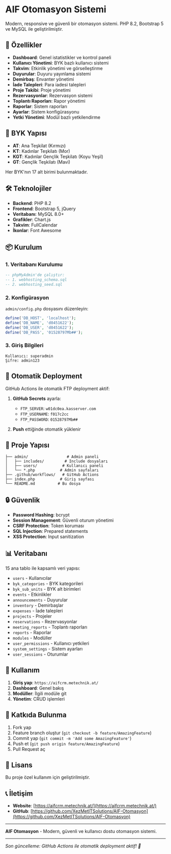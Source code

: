 # AIF Otomasyon Sistemi

Modern, responsive ve güvenli bir otomasyon sistemi. PHP 8.2, Bootstrap 5 ve MySQL ile geliştirilmiştir.

## 🚀 Özellikler

- **Dashboard**: Genel istatistikler ve kontrol paneli
- **Kullanıcı Yönetimi**: BYK bazlı kullanıcı sistemi
- **Takvim**: Etkinlik yönetimi ve görselleştirme
- **Duyurular**: Duyuru yayınlama sistemi
- **Demirbaş**: Envanter yönetimi
- **İade Talepleri**: Para iadesi talepleri
- **Proje Takibi**: Proje yönetimi
- **Rezervasyonlar**: Rezervasyon sistemi
- **Toplantı Raporları**: Rapor yönetimi
- **Raporlar**: Sistem raporları
- **Ayarlar**: Sistem konfigürasyonu
- **Yetki Yönetimi**: Modül bazlı yetkilendirme

## 🏢 BYK Yapısı

- **AT**: Ana Teşkilat (Kırmızı)
- **KT**: Kadınlar Teşkilatı (Mor)
- **KGT**: Kadınlar Gençlik Teşkilatı (Koyu Yeşil)
- **GT**: Gençlik Teşkilatı (Mavi)

Her BYK'nın 17 alt birimi bulunmaktadır.

## 🛠️ Teknolojiler

- **Backend**: PHP 8.2
- **Frontend**: Bootstrap 5, jQuery
- **Veritabanı**: MySQL 8.0+
- **Grafikler**: Chart.js
- **Takvim**: FullCalendar
- **İkonlar**: Font Awesome

## 📦 Kurulum

### 1. Veritabanı Kurulumu

```sql
-- phpMyAdmin'de çalıştır:
-- 1. webhosting_schema.sql
-- 2. webhosting_seed.sql
```

### 2. Konfigürasyon

`admin/config.php` dosyasını düzenleyin:

```php
define('DB_HOST', 'localhost');
define('DB_NAME', 'd0451622');
define('DB_USER', 'd0451622');
define('DB_PASS', '01528797Mb##');
```

### 3. Giriş Bilgileri

```
Kullanıcı: superadmin
Şifre: admin123
```

## 🚀 Otomatik Deployment

GitHub Actions ile otomatik FTP deployment aktif:

1. **GitHub Secrets** ayarla:
   - `FTP_SERVER`: `w01dc0ea.kasserver.com`
   - `FTP_USERNAME`: `f017c2cc`
   - `FTP_PASSWORD`: `01528797Mb##`

2. **Push** ettiğinde otomatik yüklenir

## 📁 Proje Yapısı

```
├── admin/                 # Admin paneli
│   ├── includes/         # Include dosyaları
│   ├── users/           # Kullanıcı paneli
│   └── *.php           # Admin sayfaları
├── .github/workflows/   # GitHub Actions
├── index.php           # Giriş sayfası
└── README.md          # Bu dosya
```

## 🔒 Güvenlik

- **Password Hashing**: bcrypt
- **Session Management**: Güvenli oturum yönetimi
- **CSRF Protection**: Token koruması
- **SQL Injection**: Prepared statements
- **XSS Protection**: Input sanitization

## 📊 Veritabanı

15 ana tablo ile kapsamlı veri yapısı:

- `users` - Kullanıcılar
- `byk_categories` - BYK kategorileri
- `byk_sub_units` - BYK alt birimleri
- `events` - Etkinlikler
- `announcements` - Duyurular
- `inventory` - Demirbaşlar
- `expenses` - İade talepleri
- `projects` - Projeler
- `reservations` - Rezervasyonlar
- `meeting_reports` - Toplantı raporları
- `reports` - Raporlar
- `modules` - Modüller
- `user_permissions` - Kullanıcı yetkileri
- `system_settings` - Sistem ayarları
- `user_sessions` - Oturumlar

## 🎯 Kullanım

1. **Giriş yap**: `https://aifcrm.metechnik.at/`
2. **Dashboard**: Genel bakış
3. **Modüller**: İlgili modüle git
4. **Yönetim**: CRUD işlemleri

## 🤝 Katkıda Bulunma

1. Fork yap
2. Feature branch oluştur (`git checkout -b feature/AmazingFeature`)
3. Commit yap (`git commit -m 'Add some AmazingFeature'`)
4. Push et (`git push origin feature/AmazingFeature`)
5. Pull Request aç

## 📝 Lisans

Bu proje özel kullanım için geliştirilmiştir.

## 📞 İletişim

- **Website**: [https://aifcrm.metechnik.at/](https://aifcrm.metechnik.at/)
- **GitHub**: [https://github.com/XezMetITSolutions/AIF-Otomasyon](https://github.com/XezMetITSolutions/AIF-Otomasyon)

---

**AIF Otomasyon** - Modern, güvenli ve kullanıcı dostu otomasyon sistemi.

---
*Son güncelleme: GitHub Actions ile otomatik deployment aktif! 🚀*
